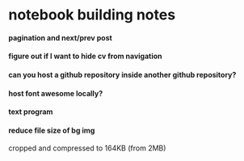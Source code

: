# notebook building notes
#### pagination and next/prev post
#### figure out if I want to hide cv from navigation
#### can you host a github repository inside another github repository?
#### host font awesome locally?
#### text program


#### reduce file size of bg img
cropped and compressed to 164KB (from 2MB)